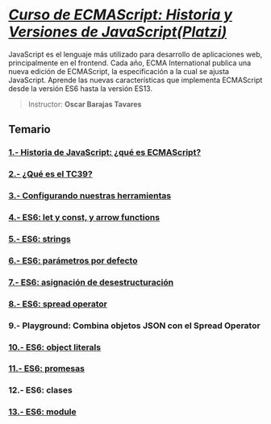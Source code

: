 # [*Curso de ECMAScript: Historia y Versiones de JavaScript(**Platzi**)*](https://platzi.com/cursos/ecmascript-6/)

JavaScript es el lenguaje más utilizado para desarrollo de aplicaciones web, principalmente en el frontend. Cada año, ECMA International publica una nueva edición de ECMAScript, la especificación a la cual se ajusta JavaScript. Aprende las nuevas características que implementa ECMAScript desde la versión ES6 hasta la versión ES13.

> Instructor: **Oscar Barajas Tavares**

## Temario

### [1.- Historia de JavaScript: ¿qué es ECMAScript?](./lecciones/1.-Historia-de-javaScript-qué-es-ecmascript.md)

### [2.- ¿Qué es el TC39?](./lecciones/2.-Que-es-el-tc39.md)

### [3.- Configurando nuestras herramientas](./lecciones/3.-Configurando-nuestras-herramientas.md)

### [4.- ES6: let y const, y arrow functions](./lecciones/4.-Es6-let%20-const-y-arrow-functions.md)

### [5.- ES6: strings](./lecciones/5.-Es6-strings.md)

### [6.- ES6: parámetros por defecto](./lecciones/6.-Es6-parámetros-por-defecto.md)

### [7.- ES6: asignación de desestructuración](./lecciones/7.-Es6-asignación-de-desestructuración.md)

### [8.- ES6: spread operator](./lecciones/8.-Es6-spread-operator.md)

### 9.- Playground: Combina objetos JSON con el Spread Operator

### [10.- ES6: object literals](./lecciones/10.-Es6-object-literals.md)

### [11.- ES6: promesas](./lecciones/11.-Es6-promesas.md)

### 12.- ES6: clases

### [13.- ES6: module](./lecciones/13.-Es6-module.md)
